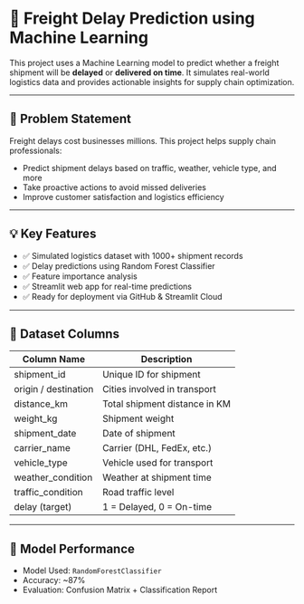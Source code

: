 # 🚛 Freight Delay Prediction using Machine Learning

This project uses a Machine Learning model to predict whether a freight shipment will be **delayed** or **delivered on time**.
It simulates real-world logistics data and provides actionable insights for supply chain optimization.

---

## 📌 Problem Statement

Freight delays cost businesses millions. This project helps supply chain professionals:
- Predict shipment delays based on traffic, weather, vehicle type, and more
- Take proactive actions to avoid missed deliveries
- Improve customer satisfaction and logistics efficiency

---

## 💡 Key Features

- ✅ Simulated logistics dataset with 1000+ shipment records
- ✅ Delay predictions using Random Forest Classifier
- ✅ Feature importance analysis
- ✅ Streamlit web app for real-time predictions
- ✅ Ready for deployment via GitHub & Streamlit Cloud

---

## 🧪 Dataset Columns

| Column Name          | Description                        |
|----------------------|------------------------------------|
| shipment_id          | Unique ID for shipment             |
| origin / destination | Cities involved in transport       |
| distance_km          | Total shipment distance in KM      |
| weight_kg            | Shipment weight                    |
| shipment_date        | Date of shipment                   |
| carrier_name         | Carrier (DHL, FedEx, etc.)         |
| vehicle_type         | Vehicle used for transport         |
| weather_condition    | Weather at shipment time           |
| traffic_condition    | Road traffic level                 |
| delay (target)       | 1 = Delayed, 0 = On-time           |

---

## 🧠 Model Performance

- Model Used: `RandomForestClassifier`
- Accuracy: ~87%
- Evaluation: Confusion Matrix + Classification Report
